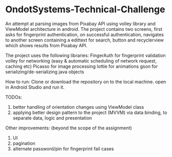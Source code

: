 # OndotSystems-Technical-Challenge


An attempt at parsing images from Pixabay API using volley library and ViewModel architecture in android. The project contains two screens, first asks for fingerprint authentication, on successful authentication, navigates to another screen containing a edittext for search, button and recyclerview which shows results from Pixabay API. 

The project uses the following libraries:
FingerAuth for fingerprint validation
volley for networking (easy & automatic scheduling of network request, caching etc)
Picasso for image processing
lottie for animations
gson for serializing/de-serializing java objects

How to run:
Clone or download the repository on to the local machine. open in Android Studio and run it.

TODOs:

1. better handling of orientation changes using ViewModel class 
2. applying better design pattern to the project (MVVM) via data binding, to separate data, logic and presentation

Other improvements: (beyond the scope of the assignment)

1. UI 
2. pagination 
3. alternate password/pin for fingerprint fail cases 
